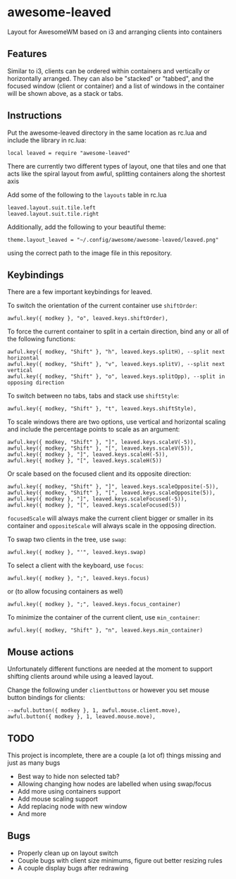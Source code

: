 awesome-leaved
==============

Layout for AwesomeWM based on i3 and arranging clients into containers

Features
--------

Similar to i3, clients can be ordered within containers and vertically or horizontally arranged. They can also be "stacked" or "tabbed", and the focused window (client or container) and a list of windows in the container will be shown above, as a stack or tabs.

Instructions
------------

Put the awesome-leaved directory in the same location as rc.lua and include the library in rc.lua:

    local leaved = require "awesome-leaved"
    
There are currently two different types of layout, one that tiles and one that acts like the spiral layout from awful, splitting containers along the shortest axis 

Add some of the following to the `layouts` table in rc.lua

    leaved.layout.suit.tile.left
    leaved.layout.suit.tile.right

Additionally, add the following to your beautiful theme:

    theme.layout_leaved = "~/.config/awesome/awesome-leaved/leaved.png"

using the correct path to the image file in this repository.

Keybindings
-----------

There are a few important keybindings for leaved.

To switch the orientation of the current container use `shiftOrder`:

    awful.key({ modkey }, "o", leaved.keys.shiftOrder),

To force the current container to split in a certain direction, bind any or all of the following functions:

    awful.key({ modkey, "Shift" }, "h", leaved.keys.splitH), --split next horizontal
    awful.key({ modkey, "Shift" }, "v", leaved.keys.splitV), --split next vertical
    awful.key({ modkey, "Shift" }, "o", leaved.keys.splitOpp), --split in opposing direction

To switch between no tabs, tabs and stack use `shiftStyle`:

    awful.key({ modkey, "Shift" }, "t", leaved.keys.shiftStyle),

To scale windows there are two options, use vertical and horizontal scaling and include the percentage points to scale as an argument:

    awful.key({ modkey, "Shift" }, "]", leaved.keys.scaleV(-5)),
    awful.key({ modkey, "Shift" }, "[", leaved.keys.scaleV(5)),
    awful.key({ modkey }, "]", leaved.keys.scaleH(-5)),
    awful.key({ modkey }, "[", leaved.keys.scaleH(5))

Or scale based on the focused client and its opposite direction:

    awful.key({ modkey, "Shift" }, "]", leaved.keys.scaleOpposite(-5)),
    awful.key({ modkey, "Shift" }, "[", leaved.keys.scaleOpposite(5)),
    awful.key({ modkey }, "]", leaved.keys.scaleFocused(-5)),
    awful.key({ modkey }, "[", leaved.keys.scaleFocused(5))

`focusedScale` will always make the current client bigger or smaller in its container and `oppositeScale` will always scale in the opposing direction.

To swap two clients in the tree, use `swap`:

    awful.key({ modkey }, "'", leaved.keys.swap)

To select a client with the keyboard, use `focus`:

    awful.key({ modkey }, ";", leaved.keys.focus)

or (to allow focusing containers as well)

    awful.key({ modkey }, ";", leaved.keys.focus_container)

To minimize the container of the current client, use `min_container`:

    awful.key({ modkey, "Shift" }, "n", leaved.keys.min_container)


Mouse actions
-------------

Unfortunately different functions are needed at the moment to support shifting clients around while using a leaved layout.

Change the following under `clientbuttons` or however you set mouse button bindings for clients:

    --awful.button({ modkey }, 1, awful.mouse.client.move),
    awful.button({ modkey }, 1, leaved.mouse.move),

TODO
----

This project is incomplete, there are a couple (a lot of) things missing and just as many bugs

* Best way to hide non selected tab?
* Allowing changing how nodes are labelled when using swap/focus
* Add more using containers support
* Add mouse scaling support
* Add replacing node with new window
* And more

Bugs
----

* Properly clean up on layout switch
* Couple bugs with client size minimums, figure out better resizing rules
* A couple display bugs after redrawing
